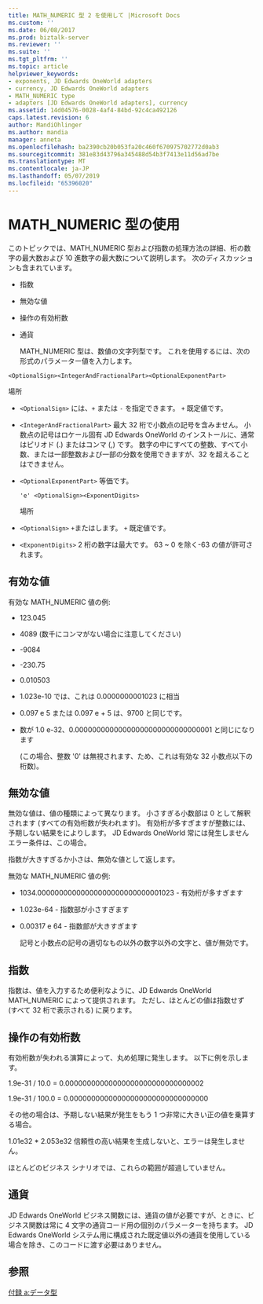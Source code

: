 ```yaml
---
title: MATH_NUMERIC 型 2 を使用して |Microsoft Docs
ms.custom: ''
ms.date: 06/08/2017
ms.prod: biztalk-server
ms.reviewer: ''
ms.suite: ''
ms.tgt_pltfrm: ''
ms.topic: article
helpviewer_keywords:
- exponents, JD Edwards OneWorld adapters
- currency, JD Edwards OneWorld adapters
- MATH_NUMERIC type
- adapters [JD Edwards OneWorld adapters], currency
ms.assetid: 14d04576-0028-4af4-84bd-92c4ca492126
caps.latest.revision: 6
author: MandiOhlinger
ms.author: mandia
manager: anneta
ms.openlocfilehash: ba2390cb20b053fa20c460f670975702772d0ab3
ms.sourcegitcommit: 381e83d43796a345488d54b3f7413e11d56ad7be
ms.translationtype: MT
ms.contentlocale: ja-JP
ms.lasthandoff: 05/07/2019
ms.locfileid: "65396020"
---
```

# <a name="using-the-mathnumeric-type"></a>MATH_NUMERIC 型の使用
このトピックでは、MATH_NUMERIC 型および指数の処理方法の詳細、桁の数字の最大数および 10 進数字の最大数について説明します。 次のディスカッションも含まれています。  
  
- 指数  
  
- 無効な値  
  
- 操作の有効桁数  
  
- 通貨  
  
  MATH_NUMERIC 型は、数値の文字列型です。 これを使用するには、次の形式のパラメーター値を入力します。  
  
```  
<OptionalSign><IntegerAndFractionalPart><OptionalExponentPart>  
```  
  
 場所  
  
- `<OptionalSign>` には、`+` または `-` を指定できます。 `+` 既定値です。  
  
- `<IntegerAndFractionalPart>` 最大 32 桁で小数点の記号を含みません。 小数点の記号はロケール固有 JD Edwards OneWorld のインストールに、通常はピリオド (.) またはコンマ (,) です。 数字の中にすべての整数、すべて小数、または一部整数および一部の分数を使用できますが、32 を超えることはできません。  
  
- `<OptionalExponentPart>` 等価です。  
  
  ```  
  'e' <OptionalSign><ExponentDigits>  
  ```  
  
  場所  
  
- `<OptionalSign>` `+`またはします。 `+` 既定値です。  
  
- `<ExponentDigits>` 2 桁の数字は最大です。 63 ~ 0 を除く-63 の値が許可されます。  
  
## <a name="valid-values"></a>有効な値  
 有効な MATH_NUMERIC 値の例:  
  
-   123.045  
  
-   4089 (数千にコンマがない場合に注意してください)  
  
-   -9084  
  
-   -230.75  
  
-   0.010503  
  
-   1.023e-10 では、これは 0.0000000001023 に相当  
  
-   0.097 e 5 または 0.097 e + 5 は、9700 と同じです。  
  
-   数が 1.0 e-32、0.00000000000000000000000000000001 と同じになります  
  
     (この場合、整数 '0' は無視されます、ため、これは有効な 32 小数点以下の桁数)。  
  
## <a name="invalid-values"></a>無効な値  
 無効な値は、値の種類によって異なります。 小さすぎる小数部は 0 として解釈されます (すべての有効桁数が失われます)。 有効桁が多すぎますが整数には、予期しない結果をによりします。 JD Edwards OneWorld 常には発生しませんエラー条件は、この場合。  
  
 指数が大きすぎるか小さは、無効な値として返します。  
  
 無効な MATH_NUMERIC 値の例:  
  
- 1034.00000000000000000000000000001023 - 有効桁が多すぎます  
  
- 1.023e-64 - 指数部が小さすぎます  
  
- 0.00317 e 64 - 指数部が大きすぎます  
  
  記号と小数点の記号の適切なもの以外の数字以外の文字と、値が無効です。  
  
## <a name="exponents"></a>指数  
 指数は、値を入力するため便利なように、JD Edwards OneWorld MATH_NUMERIC によって提供されます。 ただし、ほとんどの値は指数せず (すべて 32 桁で表示される) に戻ります。  
  
## <a name="precision-for-operations"></a>操作の有効桁数  
 有効桁数が失われる演算によって、丸め処理に発生します。 以下に例を示します。  
  
 1.9e-31 / 10.0 = 0.00000000000000000000000000000002  
  
 1.9e-31 / 100.0 = 0.00000000000000000000000000000000  
  
 その他の場合は、予期しない結果が発生をもう 1 つ非常に大きい正の値を乗算する場合。  
  
 1.01e32 * 2.053e32 信頼性の高い結果を生成しないと、エラーは発生しません。  
  
 ほとんどのビジネス シナリオでは、これらの範囲が超過していません。  
  
## <a name="currency"></a>通貨  
 JD Edwards OneWorld ビジネス関数には、通貨の値が必要ですが、ときに、ビジネス関数は常に 4 文字の通貨コード用の個別のパラメーターを持ちます。 JD Edwards OneWorld システム用に構成された既定値以外の通貨を使用している場合を除き、このコードに渡す必要はありません。  
  
## <a name="see-also"></a>参照  
 [付録 a:データ型](../core/appendix-a-data-types.md)